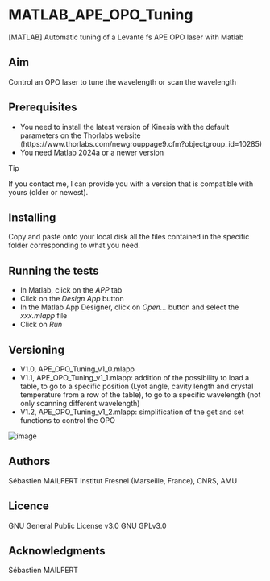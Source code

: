 # MATLAB_APE_OPO_Tuning
[MATLAB] Automatic tuning of a Levante fs APE OPO laser with Matlab

## Aim

Control an OPO laser to tune the wavelength or scan the wavelength

## Prerequisites

<ul>
<li> You need to install the latest version of Kinesis with the default parameters on the Thorlabs website (https://www.thorlabs.com/newgrouppage9.cfm?objectgroup_id=10285)</li>
<li> You need Matlab 2024a or a newer version</li>
</ul>

> [!TIP]
> If you contact me, I can provide you with a version that is compatible with yours (older or newest).


## Installing

Copy and paste onto your local disk all the files contained in the specific folder corresponding to what you need.


## Running the tests

<ul>
<li> In Matlab, click on the <i>APP</i> tab</li>
<li> Click on the <i>Design App</i> button</li>
<li> In the Matlab App Designer, click on <i>Open...</i> button and select the <i>xxx.mlapp</i> file</li>
<li> Click on <i>Run</i></li>
</ul>


## Versioning

<ul>
<li> V1.0, APE_OPO_Tuning_v1_0.mlapp</li>
<li> V1.1, APE_OPO_Tuning_v1_1.mlapp: addition of the possibility to load a table, to go to a specific position (Lyot angle, cavity length and crystal temperature from a row of the table), to go to a specific wavelength (not only scanning different wavelength)</li>
<li> V1.2, APE_OPO_Tuning_v1_2.mlapp: simplification of the get and set functions to control the OPO</li>
</ul>

![image](https://github.com/MAILFERT-Sebastien/MATLAB_APE_OPO_Tuning/blob/main/Images/APE_OPO_Tuning_v1_1.png) 




## Authors
Sébastien MAILFERT
Institut Fresnel (Marseille, France), CNRS, AMU

## Licence
GNU General Public License v3.0
GNU GPLv3.0

## Acknowledgments
Sébastien MAILFERT
